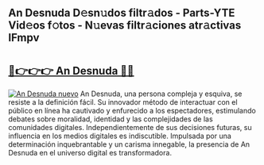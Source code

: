 ## An Desnuda D𝚎sn𝚞dos filtr𝚊dos - Parts-YTE Vid𝚎os f𝚘tos - N𝚞evas filtr𝚊ciones atr𝚊ctivas lFmpv

# <h2><a href="http://mb1s4n.tromn.icu/?c=An+Desnuda">🔗👉👉👉 An Desnuda 🔗🔗</a></h2>

[![An Desnuda nuevo](https://i.imgur.com/pEAQMta.gif)](http://mb1s4n.tromn.icu/?c=An+Desnuda)
An Desnuda, una persona compleja y esquiva, se resiste a la definición fácil. Su innovador método de interactuar con el público en línea ha cautivado y enfurecido a los espectadores, estimulando debates sobre moralidad, identidad y las complejidades de las comunidades digitales. Independientemente de sus decisiones futuras, su influencia en los medios digitales es indiscutible. Impulsada por una determinación inquebrantable y un carisma innegable, la presencia de An Desnuda en el universo digital es transformadora.
